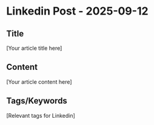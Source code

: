 # Linkedin Post - 2025-09-12

## Title
[Your article title here]

## Content
[Your article content here]

## Tags/Keywords
[Relevant tags for Linkedin]
